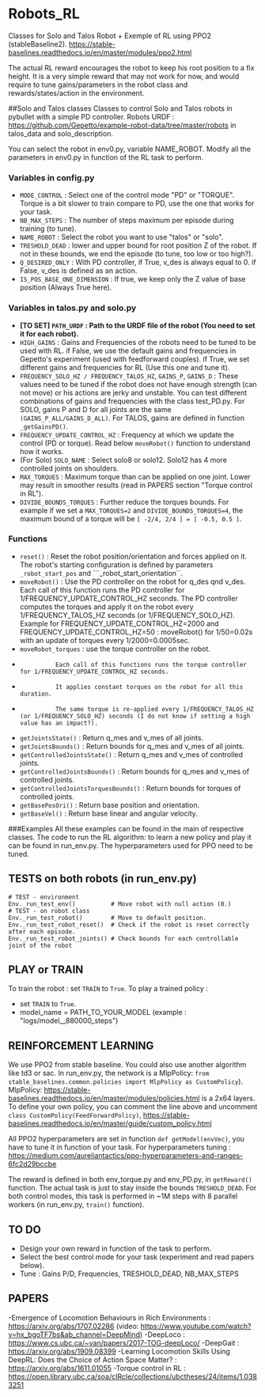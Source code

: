 # Robots_RL
Classes for Solo and Talos Robot + Exemple of RL using PPO2 (stableBaseline2).
https://stable-baselines.readthedocs.io/en/master/modules/ppo2.html

The actual RL reward encourages the robot to keep his root position to a fix height.
It is a very simple reward that may not work for now, and would require to tune gains/parameters in the robot class and rewards/states/action in the environment.

##Solo and Talos classes
Classes to control Solo and Talos robots in pybullet with a simple PD controller.
Robots URDF : https://github.com/Gepetto/example-robot-data/tree/master/robots in talos_data and solo_description.

You can select the robot in env0.py, variable NAME_ROBOT.
Modify all the parameters in env0.py in function of the RL task to perform.

### Variables in config.py
- ``MODE_CONTROL`` : Select one of the control mode "PD" or "TORQUE". Torque is a bit slower to train compare to PD, use the one that works for your task.
- ``NB_MAX_STEPS`` : The number of steps maximum per episode during training (to tune).
- ``NAME_ROBOT`` : Select the robot you want to use "talos" or "solo".
- ``TRESHOLD_DEAD`` : lower and upper bound for root position Z of the robot. If not in these bounds, we end the episode (to tune, too low or too high?).
- ``Q_DESIRED_ONLY`` : With PD controller, if True, v_des is always equal to 0. if False, v_des is defined as an action.
- ``IS_POS_BASE_ONE_DIMENSION`` : If true, we keep only the Z value of base position (Always True here).

### Variables in talos.py and solo.py
- **[TO SET] ``PATH_URDF`` : Path to the URDF file of the robot (You need to set it for each robot).**
- ``HIGH_GAINS`` : Gains and Frequencies of the robots need to be tuned to be used with RL. 
               if False, we use the default gains and frequencies in Gepetto's experiment (used with feedforward couples).
               if True, we set different gains and frequencies for RL (Use this one and tune it).
- ``FREQUENCY_SOLO_HZ / FREQUENCY_TALOS_HZ``, ``GAINS_P``, ``GAINS_D`` : These values need to be tuned if the robot does not have enough strength (can not move) or his actions are jerky and unstable. You can test different combinations of gains and frequencies with the class test_PD.py. For SOLO, gains P and D for all joints are the same ``(GAINS_P_ALL/GAINS_D_ALL)``. For TALOS, gains are defined in function ``_getGainsPD()``.
- ``FREQUENCY_UPDATE_CONTROL_HZ`` : Frequency at which we update the control (PD or torque). Read below ``moveRobot()`` function to understand how it works.
- (For Solo) ``SOLO_NAME`` : Select solo8 or solo12. Solo12 has 4 more controlled joints on shoulders.
- ``MAX_TORQUES`` : Maximum torque than can be applied on one joint. Lower may result in smoother results (read in PAPERS section "Torque control in RL").
- ``DIVIDE_BOUNDS_TORQUES`` : Further reduce the torques bounds. For example if we set a ``MAX_TORQUES=2`` and ``DIVIDE_BOUNDS_TORQUES=4``, the maximum bound of a torque will be ``[ -2/4, 2/4 ] = [ -0.5, 0.5 ]``.
                                                 
### Functions
- ``reset()`` : Reset the robot position/orientation and forces applied on it. The robot's starting configuration is defined by parameters ``_robot_start_pos`` and ```_robot_start_orientation``.
- ``moveRobot()`` : Use the PD controller on the robot for q_des qnd v_des. 
                Each call of this function runs the PD controller for 1/FREQUENCY_UPDATE_CONTROL_HZ seconds.
                The PD controller computes the torques and apply it on the robot every 1/FREQUENCY_TALOS_HZ seconds (or 1/FREQUENCY_SOLO_HZ).
                Example for FREQUENCY_UPDATE_CONTROL_HZ=2000 and FREQUENCY_UPDATE_CONTROL_HZ=50 :
                moveRobot() for 1/50=0.02s with an update of torques every 1/2000=0.0005sec.
- ``moveRobot_torques`` : use the torque controller on the robot.
-               Each call of this functions runs the torque controller for 1/FREQUENCY_UPDATE_CONTROL_HZ seconds.
-               It applies constant torques on the robot for all this duration.
-               The same torque is re-applied every 1/FREQUENCY_TALOS_HZ (or 1/FREQUENCY_SOLO_HZ) seconds (I do not know if setting a high value has an impact?).
- ``getJointsState()``  : Return q_mes and v_mes of all joints.
- ``getJointsBounds()`` : Return bounds for q_mes and v_mes of all joints.
- ``getControlledJointsState()``  : Return q_mes and v_mes of controlled joints.
- ``getControlledJointsBounds()`` : Return bounds for q_mes and v_mes of controlled joints.
- ``getControlledJointsTorquesBounds()`` : Return bounds for torques of controlled joints.
- ``getBasePosOri()`` : Return base position and orientation.
- ``getBaseVel()``    : Return base linear and angular velocity.

###Examples
All these examples can be found in the main of respective classes.
The code to run the RL algorithm: to learn a new policy and play it can be found in run_env.py.
The hyperparameters used for PPO need to be tuned.



## TESTS on both robots (in run_env.py)
```
# TEST - environment
Env._run_test_env()          # Move robot with null action (0.)
# TEST - on robot class
Env._run_test_robot()        # Move to default position.
Env._run_test_robot_reset()  # Check if the robot is reset correctly after each episode.
Env._run_test_robot_joints() # Check bounds for each controllable joint of the robot
```

## PLAY or TRAIN
To train the robot : set ``TRAIN`` to ``True``.
To play a trained policy : 
- set ``TRAIN`` to ``True``.
- model_name = PATH_TO_YOUR_MODEL (example : "logs/model__880000_steps")

## REINFORCEMENT LEARNING
We use PPO2 from stable baseline. You could also use another algorithm like td3 or sac.
In run_env.py, the network is a MlpPolicy: ``from stable_baselines.common.policies import MlpPolicy as CustomPolicy``).
MlpPolicy: https://stable-baselines.readthedocs.io/en/master/modules/policies.html is a 2x64 layers.
To define your own policy, you can comment the line above and uncomment ``class CustomPolicy(FeedForwardPolicy)``, https://stable-baselines.readthedocs.io/en/master/guide/custom_policy.html

All PPO2 hyperparameters are set in function ``def getModel(envVec)``, you have to tune it in function of your task. For hyperparameters tuning : https://medium.com/aureliantactics/ppo-hyperparameters-and-ranges-6fc2d29bccbe

The reward is defined in both env_torque.py and env_PD.py, in ``getReward()`` function. The actual task is just to stay inside the bounds ``TRESHOLD_DEAD``.
For both control modes, this task is performed in ~1M steps with 8 parallel workers (in run_env.py, ``train()`` function).

## TO DO
- Design your own reward in function of the task to perform.
- Select the best control mode for your task (experiment and read papers below).
- Tune : Gains P/D, Frequencies, TRESHOLD_DEAD, NB_MAX_STEPS

## PAPERS
-Emergence of Locomotion Behaviours in Rich Environments : https://arxiv.org/abs/1707.02286 (video: https://www.youtube.com/watch?v=hx_bgoTF7bs&ab_channel=DeepMind)
-DeepLoco : https://www.cs.ubc.ca/~van/papers/2017-TOG-deepLoco/
-DeepGait : https://arxiv.org/abs/1909.08399
-Learning Locomotion Skills Using DeepRL: Does the Choice of Action Space Matter? : https://arxiv.org/abs/1611.01055
-Torque control in RL : https://open.library.ubc.ca/soa/cIRcle/collections/ubctheses/24/items/1.0383251
